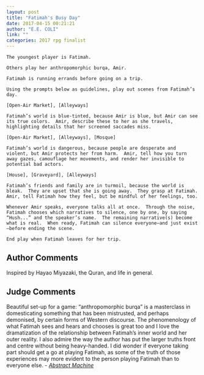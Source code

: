 ```yaml
---
layout: post
title: "Fatimah's Busy Day"
date: 2017-04-15 00:21:21
author: "E.E. COLI"
link: ""
categories: 2017 rpg finalist
---
```

```
The youngest player is Fatimah.  

Others play her anthropomorphic burqa, Amir.  

Fatimah is running errands before going on a trip.  

Using the prompts below as guidelines, play out scenes from Fatimah’s day.

[Open-Air Market], [Alleyways]

Fatimah’s world is blue-tinted, because Amir is blue, but Amir can see its true colors.  Amir, describe these to her as she travels, highlighting details that her screened saccades miss.  

[Open-Air Market], [Alleyways], [Mosque]

Fatimah’s world is dangerous, because people are desperate and violent, but Amir protects her from harm.  Amir, tell how you turn away gazes, camouflage her movements, and render her invisible to potential bad actors.  

[House], [Graveyard], [Alleyways]

Fatimah’s friends and family are in turmoil, because the world is bleak.  They are upset that she is going away.  They grasp at Fatimah.  Amir, tell Fatimah how they feel, but be mindful of her feelings, too.

Whenever Amir speaks, everyone talks all at once.  Through the noise, Fatimah chooses which narratives to silence, one by one, by saying “Hush...” and the speaker’s name.  The remaining narrative(s) become what is real.  When ready, Fatimah can silence everyone—and just exist—before ending the scene.

End play when Fatimah leaves for her trip.
```
## Author Comments 

Inspired by Hayao Miyazaki, the Quran, and life in general.

## Judge Comments

Beautiful set-up for a game: “anthropomorphic burqa” is a masterclass in domesticating something that has been mistrusted, and perhaps demonised, by certain forms of Western discourse. The phenomenology of what Fatimah sees and hears and chooses is great too and I love the dramatization of the relationship between Fatimah’s inner world and her outer reality. I also admire the way the author has put the larger truths front and centre without being heavy-handed. I did wonder if everyone taking part should get a go at playing Fatimah, as some of the truth of those experiences may more evident to the person playing Fatimah than to everyone else. - [*Abstract Machine*]({{site.baseurl}}/judges)
